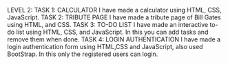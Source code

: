 LEVEL 2:
  TASK 1: CALCULATOR
    I have made a calculator using HTML, CSS, JavaScript.
  TASK 2: TRIBUTE PAGE
    I have made a tribute page of Bill Gates using HTML, and CSS.
  TASK 3: TO-DO LIST
    I have made an interactive to-do list using HTML, CSS, and JavaScript. In this you can add tasks and remove them when done.
  TASK 4: LOGIN AUTHENTICATION
    I have made a login authentication form using HTML,CSS and JavaScript, also used BootStrap. In this only the registered users can login. 
